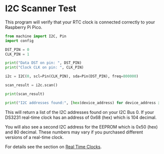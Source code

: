 # I2C Scanner Test

This program will verify that your RTC clock is connected correctly to your Raspberry Pi Pico.

```py
from machine import I2C, Pin
import config

DST_PIN = 0
CLK_PIN = 1

print("Data DST on pin: ", DST_PIN)
print("Clock CLK on pin: ", CLK_PIN)

i2c = I2C(0, scl=Pin(CLK_PIN), sda=Pin(DST_PIN), freq=800000)

scan_result = i2c.scan()

print(scan_result)

print("I2C addresses found:", [hex(device_address) for device_address in i2c.scan()])
```

This will return a list of the I2C addresses found on your I2C Bus 0.
If your DS3231 real-time clock has an address of
0x68 (hex) which is 104 decimal.

You will also see a second I2C address for the EEPROM which is 
0x50 (hex) and 80 decimal.  These numbers may vary if you purchased
different versions of a real-time clock.

For details see the section on [Real Time Clocks](../../lessons/rtc/index.md).